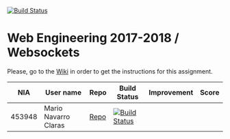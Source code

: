 [![Build Status](https://travis-ci.org/UNIZAR-30246-WebEngineering/lab4-websockets.svg?branch=master)](https://travis-ci.org/UNIZAR-30246-WebEngineering/lab4-websockets)
# Web Engineering 2017-2018 / Websockets
Please, go to the [Wiki](https://github.com/UNIZAR-30246-WebEngineering/lab4-websockets/wiki) in order to get the instructions for this assignment.

NIA    | User name | Repo | Build Status | Improvement | Score
-------|-----------|------|--------------|-------------|--------
453948 | Mario Navarro Claras | [Repo](https://github.com/mnclaras/lab4-websockets/tree/test) | [![Build Status](https://travis-ci.org/mnclaras/lab4-websockets-ws.svg?branch=test)](https://travis-ci.org/mnclaras/lab4-websockets) | | |